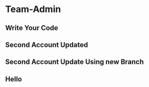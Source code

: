 # Team-Admin
## Write Your Code
## Second Account Updated
## Second Account Update Using new Branch
## Hello
